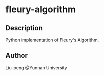 fleury-algorithm
================

Description
-----------

Python implementation of Fleury's Algorithm.

Author
------

Liu-peng @Yunnan University
